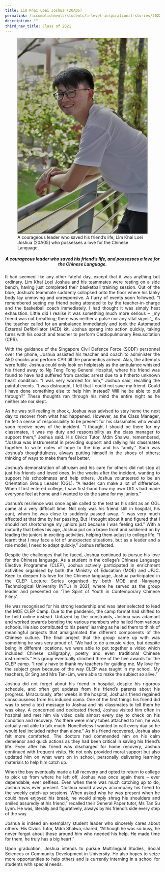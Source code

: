 ```yaml
---
title: Lim Khai Loei Joshua (20A05)
permalink: /accomplishments/students/a-level-inspirational-stories/2022/joshua/
description: ""
third_nav_title: Class of 2021
---
```

<figure>
<img src="/images/Joshua.jpg">
<figcaption>A courageous leader who saved his friend’s life, Lim Khai Loei Joshua (20A05) who possesses a love for the Chinese Language.</figcaption></figure>

<div align="justify">
<center><h5>A courageous leader who saved his friend’s life, and possesses a love for the Chinese Language.</h5></center>

<p>
It had seemed like any other fateful day, except that it was anything but ordinary. Lim Khai Loei Joshua and his teammates were resting on a side bench, having just completed their basketball training session. Out of the blue, Joshua’s teammate suddenly collapsed onto the floor where his lanky body lay unmoving and unresponsive. A flurry of events soon followed. “I remembered seeing my friend being attended to by the teacher-in-charge and the basketball coach immediately. I had thought it was simply heat exhaustion. Little did I realise it was something much more serious –&nbsp;_my friend was not breathing; there was neither a pulse nor any vital signs.”_&nbsp;As the teacher called for an ambulance immediately and took the Automated External Defibrillator (AED) kit, Joshua sprang into action quickly, taking turns with his coach and teacher to perform Cardiopulmonary Resuscitation (CPR).</p>

<p>
With the guidance of the Singapore Civil Defence Force (SCDF) personnel over the phone, Joshua assisted his teacher and coach to administer the AED shocks and perform CPR till the paramedics arrived. Alas, the attempts were futile. Joshua could only look on helplessly as the ambulance whisked his friend away to Ng Teng Fong General Hospital, where his friend was found to have had suffered from cardiac arrest due to a hitherto unknown heart condition. “I was very worried for him,” Joshua said, recalling the painful events. “I was distraught. I felt that I could not save my friend. Could I have done something else to help him instead? Will he be able to pull through?” These thoughts ran through his mind the entire night as he neither ate nor slept.</p>

<p>
As he was still reeling in shock, Joshua was advised to stay home the next day to recover from what had happened. However, as the Class Manager, he felt a sense of responsibility to be present for his classmates who would soon receive news of the incident. “I thought I should be there for my classmates, it was my duty and responsibility as the class manager to support them,” Joshua said. His Civics Tutor, Mdm Shalwa, remembered, “Joshua was instrumental in providing support and rallying his classmates together to write notes of hope to the boy and his family.” Such was Joshua’s thoughtfulness, always putting himself in the shoes of others; thinking of ways to make them feel better.</p>

<p>
Joshua’s demonstration of altruism and his care for others did not stop at just his friends and loved ones. In the weeks after the incident, wanting to support his schoolmates and help others, Joshua volunteered to be an Orientation Group Leader (OGL). “A leader can make a lot of difference. When I first entered college, I saw first-hand how my own OGLs had made everyone feel at home and I wanted to do the same for my juniors.”</p>

<p>
Joshua’s resilience was once again called to the test as his stint as an OGL came at a very difficult time. Not only was his friend still in hospital, his aunt, whom he was close to suddenly passed away. “I was very much affected at that time by her passing, But I thought about it and figured that I should not shortchange my juniors just because I was feeling sad.” With a maturity that belies his age, Joshua put on a brave front and soldiered on by leading the juniors in exciting activities, helping them adjust to college life. “I learnt that I may face a lot of unexpected situations, but as a leader and a role model, I need to adapt quickly.” Joshua reflected.</p>

<p>
Despite the challenges that he faced, Joshua continued to pursue his love for the Chinese language. As a student in the college’s Chinese Language Elective Programme (CLEP), Joshua actively participated in enrichment activities organised by both the Ministry of Education (MOE) and JPJC. Keen to deepen his love for the Chinese language, Joshua participated in the CLEP Lecture Series organised by both MOE and Nanyang Technological University (NTU) in 2021, where he served as the group leader and presented on ‘The Spirit of Youth in Contemporary Chinese Films’.</p>

<p>
He was recognised for his strong leadership and was later selected to lead the MOE CLEP Camp. Due to the pandemic, the camp format had shifted to be held online instead. Unfazed by the constraints, Joshua was adamant and worked towards bonding the various members who hailed from various schools. He also contributed to his peers’ learning as he led them to think of meaningful projects that amalgamated the different components of the Chinese culture. The final project that the group came up with was something he was very proud of. “We had to do a music video, but despite being in different locations, we were able to put together a video which included Chinese calligraphy, poetry and even traditional Chinese instruments.” His group eventually clinched three of the five awards for the CLEP camp. “I really have to thank my teachers for guiding me. My love for the subject grew because of the way CLEP was taught in my school. My teachers, Dr Sng and Mrs Tan-Lim, were able to make the subject so alive.”</p>

<p>
Joshua did not forget about his friend in hospital, despite his rigorous schedule, and often got updates from his friend’s parents about his progress. Miraculously, after weeks in the hospital, Joshua’s friend regained consciousness from his induced coma. One of the first things his friend did was to send a text message to Joshua and his classmates to tell them he was okay. A concerned and dedicated friend, Joshua visited him often in hospital and met him via video calls almost every day to check on his condition and recovery. “As there were many tubes attached to him, he was actually not able to talk much. Nonetheless I wanted to call every day so he would feel included rather than alone.” As his friend recovered, Joshua also felt more comforted. The doctors had commended him on his calm demeanor and quick actions as they had been critical in saving his friend’s life. Even after his friend was discharged for home recovery, Joshua continued with frequent visits. He not only provided moral support but also updated him on what went on in school, personally delivering learning materials to help him catch up.</p>

<p>
When the boy eventually made a full recovery and opted to return to college to pick up from where he left off, Joshua was once again there – ever dependable; ever selfless. Even when there was much catching up to do, Joshua was ever present. “Joshua would always accompany his friend to the weekly catch-up sessions. When asked why he was present when he could have enjoyed his break, he would simply shrug his shoulders and smiled assuredly at his friend,” recalled their General Paper tutor, Ms Tan Su Lynn. He was, literally and figuratively, always by his friend’s side every step of the way.</p>

<p>
Joshua is indeed an exemplary student leader who sincerely cares about others. His Civics Tutor, Mdm Shalwa, shared, “Although he was so busy, he never forgot about those around him who needed his help. He made time for them, he truly has a big heart.”</p>

<p>
Upon graduation, Joshua intends to pursue Multilingual Studies, Social Sciences or Community Development in University. He also hopes to seize more opportunities to help others and is currently interning in a school for students with special needs.</p></div>